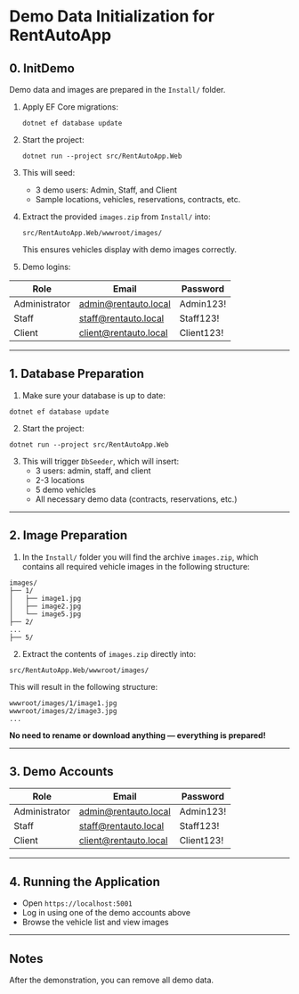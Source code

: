 
# Demo Data Initialization for RentAutoApp

## 0. InitDemo

Demo data and images are prepared in the `Install/` folder.

1. Apply EF Core migrations:
   ```
   dotnet ef database update
   ```

2. Start the project:
   ```
   dotnet run --project src/RentAutoApp.Web
   ```

3. This will seed:
   - 3 demo users: Admin, Staff, and Client
   - Sample locations, vehicles, reservations, contracts, etc.

4. Extract the provided `images.zip` from `Install/` into:
   ```
   src/RentAutoApp.Web/wwwroot/images/
   ```

   This ensures vehicles display with demo images correctly.

5. Demo logins:

| Role           | Email                    | Password      |
|----------------|--------------------------|---------------|
| Administrator  | admin@rentauto.local     | Admin123!     |
| Staff          | staff@rentauto.local     | Staff123!     |
| Client         | client@rentauto.local    | Client123!    |

---

## 1. Database Preparation

1. Make sure your database is up to date:
```
dotnet ef database update
```

2. Start the project:
```
dotnet run --project src/RentAutoApp.Web
```

3. This will trigger `DbSeeder`, which will insert:
   - 3 users: admin, staff, and client
   - 2-3 locations
   - 5 demo vehicles
   - All necessary demo data (contracts, reservations, etc.)

---

## 2. Image Preparation

1. In the `Install/` folder you will find the archive `images.zip`, which contains all required vehicle images in the following structure:

```
images/
├── 1/
│   ├── image1.jpg
│   ├── image2.jpg
│   └── image5.jpg
├── 2/
...
├── 5/
```

2. Extract the contents of `images.zip` directly into:

```
src/RentAutoApp.Web/wwwroot/images/
```

This will result in the following structure:

```
wwwroot/images/1/image1.jpg
wwwroot/images/2/image3.jpg
...
```

**No need to rename or download anything — everything is prepared!**

---

## 3. Demo Accounts

| Role           | Email                    | Password      |
|----------------|--------------------------|---------------|
| Administrator  | admin@rentauto.local     | Admin123!     |
| Staff          | staff@rentauto.local     | Staff123!     |
| Client         | client@rentauto.local    | Client123!    |

---

## 4. Running the Application

- Open `https://localhost:5001`
- Log in using one of the demo accounts above
- Browse the vehicle list and view images

---

## Notes

After the demonstration, you can remove all demo data.
